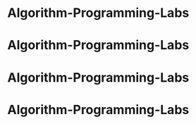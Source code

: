 # Algorithm-Programming-Labs
# Algorithm-Programming-Labs
# Algorithm-Programming-Labs
# Algorithm-Programming-Labs

